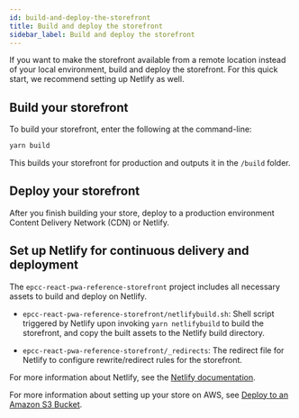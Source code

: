 ```yaml
---
id: build-and-deploy-the-storefront
title: Build and deploy the storefront
sidebar_label: Build and deploy the storefront
---
```


If you want to make the storefront available from a remote location instead of your local environment, build and deploy the storefront. For this quick start, we recommend setting up Netlify as well.

## Build your storefront

To build your storefront, enter the following at the command-line:

```bash
yarn build
```

This builds your storefront for production and outputs it in the `/build` folder.

## Deploy your storefront

After you finish building your store, deploy to a production environment Content Delivery Network (CDN) or Netlify.

## Set up Netlify for continuous delivery and deployment

The `epcc-react-pwa-reference-storefront` project includes all necessary assets to build and deploy on Netlify.

* `epcc-react-pwa-reference-storefront/netlifybuild.sh`: Shell script triggered by Netlify upon invoking `yarn netlifybuild` to build the storefront, and copy the built assets to the Netlify build directory.

* `epcc-react-pwa-reference-storefront/_redirects`: The redirect file for Netlify to configure rewrite/redirect rules for the storefront.

For more information about Netlify, see the [Netlify documentation](https://docs.netlify.com/).

For more information about setting up your store on AWS, see [Deploy to an Amazon S3 Bucket](../deploy-S3.md).
